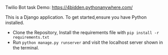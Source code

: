 Twilio Bot task
Demo: https://4bidden.pythonanywhere.com/

This is a Django application. To get started,ensure you have Python installed. 
- Clone the Repository, Install the requirements file with `pip install -r requirements.txt`
- Run `python manage.py runserver` and visit the localhost server shown in the terminal. 
